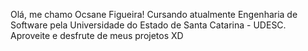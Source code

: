 Olá, me chamo Ocsane Figueira!
Cursando atualmente Engenharia de Software pela Universidade do Estado de Santa Catarina - UDESC. 
Aproveite e desfrute de meus projetos XD

